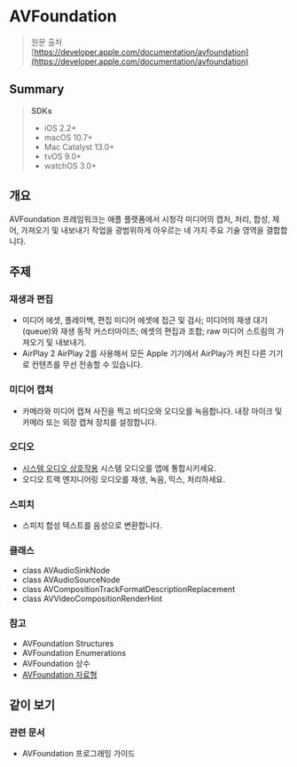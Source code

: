# AVFoundation

> 원문 출처  
> [https://developer.apple.com/documentation/avfoundation](https://developer.apple.com/documentation/avfoundation)

## Summary

> **SDKs**
>
> * iOS 2.2+
> * macOS 10.7+
> * Mac Catalyst 13.0+
> * tvOS 9.0+
> * watchOS 3.0+

## 개요

AVFoundation 프레임워크는 애플 플랫폼에서 시청각 미디어의 캡처, 처리, 합성, 제어, 가져오기 및 내보내기 작업을 광범위하게 아우르는 네 가지 주요 기술 영역을 결합합니다.

## 주제

### 재생과 편집

* 미디어 에셋, 플레이백, 편집 미디어 에셋에 접근 및 검사; 미디어의 재생 대기\(queue\)와 재생 동작 커스터마이즈; 에셋의 편집과 조합; raw 미디어 스트림의 가져오기 및 내보내기.
* AirPlay 2 AirPlay 2를 사용해서 모든 Apple 기기에서 AirPlay가 켜진 다른 기기로 컨텐츠를 무선 전송할 수 있습니다.

### 미디어 캡쳐

* 카메라와 미디어 캡쳐 사진을 찍고 비디오와 오디오를 녹음합니다. 내장 마이크 및 카메라 또는 외장 캡쳐 장치를 설정합니다.

### 오디오

* [시스템 오디오 상호작용](system-audio-interaction/) 시스템 오디오를 앱에 통합시키세요.
* 오디오 트랙 엔지니어링 오디오를 재생, 녹음, 믹스, 처리하세요.

### 스피치

* 스피치 합성 텍스트를 음성으로 변환합니다.

### 클래스

* class AVAudioSinkNode
* class AVAudioSourceNode
* class AVCompositionTrackFormatDescriptionReplacement
* class AVVideoCompositionRenderHint

### 참고

* AVFoundation Structures
* AVFoundation Enumerations
* AVFoundation 상수
* [AVFoundation 자료형](avfoundation.md)

## 같이 보기

### 관련 문서

* AVFoundation 프로그래밍 가이드



